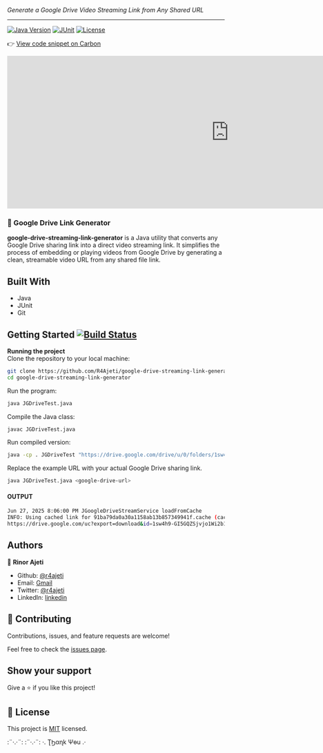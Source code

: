 *Generate a Google Drive Video Streaming Link from Any Shared URL*

---

[![Java Version](https://img.shields.io/badge/java-24-orange)](https://www.oracle.com/java/)
[![JUnit](https://img.shields.io/badge/JUnit-5.9%2B-brightgreen)](https://junit.org/junit5/)
[![License](https://img.shields.io/badge/License-MIT-green)](LICENSE)

<!-- <a href="https://replit.com/@R4Ajeti/google-drive-streaming-link-generator" target="blank"><img align="center" src="experimental-resource/image/google-drive-link-generator.png" alt="r4ajeti"/></a> -->

👉 [View code snippet on Carbon](https://carbon.now.sh/embed/EeosM6b1Qsyi5GpQHvtr)

<iframe
  src="https://carbon.now.sh/embed/EeosM6b1Qsyi5GpQHvtr"
  style="width:1026px; height:354px; border:0; overflow:hidden; transform:scale(1);"
  sandbox="allow-scripts allow-same-origin">
</iframe>

<!-- <iframe
  src="https://carbon.now.sh/embed/EeosM6b1Qsyi5GpQHvtr"
  width="1026px" height="354px">
</iframe> -->

### 🚀 Google Drive Link Generator

**google-drive-streaming-link-generator** is a Java utility that converts any Google Drive sharing link into a direct video streaming link. It simplifies the process of embedding or playing videos from Google Drive by generating a clean, streamable video URL from any shared file link.

## Built With

- Java
- JUnit
- Git

## Getting Started [![Build Status](https://github.com/R4Ajeti/google-drive-streaming-link-generator/actions/workflows/build.yml/badge.svg)](https://github.com/R4Ajeti/google-drive-streaming-link-generator/actions)

**Running the project**  
Clone the repository to your local machine:

```bash
git clone https://github.com/R4Ajeti/google-drive-streaming-link-generator
cd google-drive-streaming-link-generator
```

Run the program:
```bash
java JGDriveTest.java
```

Compile the Java class:

```bash
javac JGDriveTest.java
```

Run compiled version:

```bash
java -cp . JGDriveTest "https://drive.google.com/drive/u/0/folders/1sw4h9-GI5GQZSjvjo1Wi2b1siRCAUdC5"
```

Replace the example URL with your actual Google Drive sharing link.

```bash
java JGDriveTest.java <google-drive-url>
```

#### OUTPUT

```bash
Jun 27, 2025 8:06:00 PM JGoogleDriveStreamService loadFromCache
INFO: Using cached link for 91ba79da0a30a1158ab13b857349941f.cache (cached 595 seconds ago)
https://drive.google.com/uc?export=download&id=1sw4h9-GI5GQZSjvjo1Wi2b1siRCAUdC5
```

## Authors

👤 **Rinor Ajeti**

- Github: [@r4ajeti](https://github.com/r4ajeti)
- Email: [Gmail](mailto:r4ajeti@gmail.com)
- Twitter: [@r4ajeti](https://twitter.com/r4ajeti)
- LinkedIn: [linkedin](https://linkedin.com/in/r4ajeti)

## 🤝 Contributing

Contributions, issues, and feature requests are welcome!

Feel free to check the [issues page](../../issues).

## Show your support

Give a ⭐️ if you like this project!

## 📝 License

This project is [MIT](https://opensource.org/license/mit/) licensed.

:¨·.·¨: :¨·.·¨: ·. ƮϦαɳk Ψөu .·
